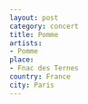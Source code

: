 ```yaml
---
layout: post
category: concert
title: Pomme
artists: 
- Pomme
place: 
- Fnac des Ternes
country: France
city: Paris
---
```


